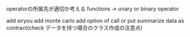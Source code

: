 operatorの所属先が適切か考える
functions -> unary or binary operator

add siryou
add monte carlo
add option of call or put
summarize data as contract(check データを持つ場合のクラス作成の注意点)

